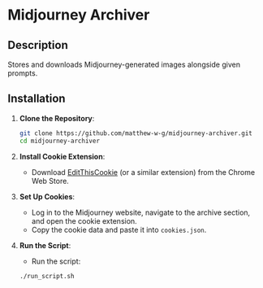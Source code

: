 # Midjourney Archiver

## Description
Stores and downloads Midjourney-generated images alongside given prompts.

## Installation

1. **Clone the Repository**:

    ```bash
    git clone https://github.com/matthew-w-g/midjourney-archiver.git
    cd midjourney-archiver
    ```

2. **Install Cookie Extension**:
    - Download [EditThisCookie](https://chrome.google.com/webstore/detail/editthiscookie/fngmhnnpilhplaeedifhccceomclgfbg) (or a similar extension) from the Chrome Web Store.

3. **Set Up Cookies**:
    - Log in to the Midjourney website, navigate to the archive section, and open the cookie extension.
    - Copy the cookie data and paste it into `cookies.json`.

4. **Run the Script**:
    - Run the script:

    ```bash
    ./run_script.sh
    ```

